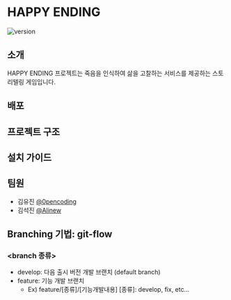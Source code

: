 # HAPPY ENDING
![version](https://img.shields.io/badge/version-v1.0.0-blue)

## 소개
HAPPY ENDING 프로젝트는 죽음을 인식하여 삶을 고찰하는 서비스를 제공하는 스토리텔링 게임입니다.

## 배포
[]()

## 프로젝트 구조

## 설치 가이드



## 팀원
- 김유진 [@0pencoding](https://github.com/0pencoding)
- 김석진 [@Alinew](https://github.com/SukJinKim)

## Branching 기법: git-flow

### <branch 종류>

- develop: 다음 출시 버전 개발 브랜치 (default branch)
- feature: 기능 개발 브랜치
  - Ex) feature/[종류]/[기능개발내용]
    [종류]: develop, fix, etc...
